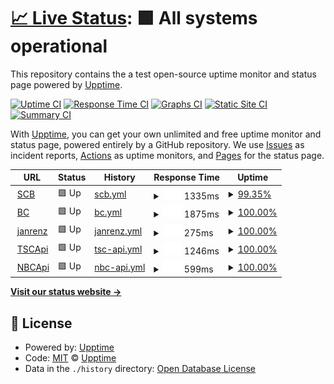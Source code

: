 # [📈 Live Status](https://upptime.github.io/upptime): <!--live status--> **🟩 All systems operational**

This repository contains the a test open-source uptime monitor and status page powered by [Upptime](https://github.com/upptime/upptime).

[![Uptime CI](https://github.com/koj-co/upptime/workflows/Uptime%20CI/badge.svg)](https://github.com/koj-co/upptime/actions?query=workflow%3A%22Uptime+CI%22)
[![Response Time CI](https://github.com/koj-co/upptime/workflows/Response%20Time%20CI/badge.svg)](https://github.com/koj-co/upptime/actions?query=workflow%3A%22Response+Time+CI%22)
[![Graphs CI](https://github.com/koj-co/upptime/workflows/Graphs%20CI/badge.svg)](https://github.com/koj-co/upptime/actions?query=workflow%3A%22Graphs+CI%22)
[![Static Site CI](https://github.com/koj-co/upptime/workflows/Static%20Site%20CI/badge.svg)](https://github.com/koj-co/upptime/actions?query=workflow%3A%22Static+Site+CI%22)
[![Summary CI](https://github.com/koj-co/upptime/workflows/Summary%20CI/badge.svg)](https://github.com/koj-co/upptime/actions?query=workflow%3A%22Summary+CI%22)

With [Upptime](https://upptime.js.org), you can get your own unlimited and free uptime monitor and status page, powered entirely by a GitHub repository. We use [Issues](https://github.com/upptime/upptime/issues) as incident reports, [Actions](https://github.com/upptime/upptime/actions) as uptime monitors, and [Pages](https://upptime.github.io/upptime) for the status page.

<!--start: status pages-->
<!-- This summary is generated by Upptime (https://github.com/upptime/upptime) -->
<!-- Do not edit this manually, your changes will be overwritten -->
<!-- prettier-ignore -->
| URL | Status | History | Response Time | Uptime |
| --- | ------ | ------- | ------------- | ------ |
| <img alt="" src="https://favicons.githubusercontent.com/brandenburg.schul-cloud.org" height="13"> [SCB](https://brandenburg.schul-cloud.org) | 🟩 Up | [scb.yml](https://github.com/janrenz/upptime/commits/master/history/scb.yml) | <details><summary><img alt="Response time graph" src="./graphs/scb/response-time-week.png" height="20"> 1335ms</summary><br><a href="https://upptime.github.io/upptime/history/scb"><img alt="Response time 1388" src="https://img.shields.io/endpoint?url=https%3A%2F%2Fraw.githubusercontent.com%2Fjanrenz%2Fupptime%2Fmaster%2Fapi%2Fscb%2Fresponse-time.json"></a><br><a href="https://upptime.github.io/upptime/history/scb"><img alt="24-hour response time 2204" src="https://img.shields.io/endpoint?url=https%3A%2F%2Fraw.githubusercontent.com%2Fjanrenz%2Fupptime%2Fmaster%2Fapi%2Fscb%2Fresponse-time-day.json"></a><br><a href="https://upptime.github.io/upptime/history/scb"><img alt="7-day response time 1335" src="https://img.shields.io/endpoint?url=https%3A%2F%2Fraw.githubusercontent.com%2Fjanrenz%2Fupptime%2Fmaster%2Fapi%2Fscb%2Fresponse-time-week.json"></a><br><a href="https://upptime.github.io/upptime/history/scb"><img alt="30-day response time 1388" src="https://img.shields.io/endpoint?url=https%3A%2F%2Fraw.githubusercontent.com%2Fjanrenz%2Fupptime%2Fmaster%2Fapi%2Fscb%2Fresponse-time-month.json"></a><br><a href="https://upptime.github.io/upptime/history/scb"><img alt="1-year response time 1388" src="https://img.shields.io/endpoint?url=https%3A%2F%2Fraw.githubusercontent.com%2Fjanrenz%2Fupptime%2Fmaster%2Fapi%2Fscb%2Fresponse-time-year.json"></a></details> | <details><summary><a href="https://upptime.github.io/upptime/history/scb">99.35%</a></summary><a href="https://upptime.github.io/upptime/history/scb"><img alt="All-time uptime 99.59%" src="https://img.shields.io/endpoint?url=https%3A%2F%2Fraw.githubusercontent.com%2Fjanrenz%2Fupptime%2Fmaster%2Fapi%2Fscb%2Fuptime.json"></a><br><a href="https://upptime.github.io/upptime/history/scb"><img alt="24-hour uptime 100.00%" src="https://img.shields.io/endpoint?url=https%3A%2F%2Fraw.githubusercontent.com%2Fjanrenz%2Fupptime%2Fmaster%2Fapi%2Fscb%2Fuptime-day.json"></a><br><a href="https://upptime.github.io/upptime/history/scb"><img alt="7-day uptime 99.35%" src="https://img.shields.io/endpoint?url=https%3A%2F%2Fraw.githubusercontent.com%2Fjanrenz%2Fupptime%2Fmaster%2Fapi%2Fscb%2Fuptime-week.json"></a><br><a href="https://upptime.github.io/upptime/history/scb"><img alt="30-day uptime 99.59%" src="https://img.shields.io/endpoint?url=https%3A%2F%2Fraw.githubusercontent.com%2Fjanrenz%2Fupptime%2Fmaster%2Fapi%2Fscb%2Fuptime-month.json"></a><br><a href="https://upptime.github.io/upptime/history/scb"><img alt="1-year uptime 99.59%" src="https://img.shields.io/endpoint?url=https%3A%2F%2Fraw.githubusercontent.com%2Fjanrenz%2Fupptime%2Fmaster%2Fapi%2Fscb%2Fuptime-year.json"></a></details>
| <img alt="" src="https://favicons.githubusercontent.com/hpi-schul-cloud.de" height="13"> [BC](https://hpi-schul-cloud.de) | 🟩 Up | [bc.yml](https://github.com/janrenz/upptime/commits/master/history/bc.yml) | <details><summary><img alt="Response time graph" src="./graphs/bc/response-time-week.png" height="20"> 1875ms</summary><br><a href="https://upptime.github.io/upptime/history/bc"><img alt="Response time 1811" src="https://img.shields.io/endpoint?url=https%3A%2F%2Fraw.githubusercontent.com%2Fjanrenz%2Fupptime%2Fmaster%2Fapi%2Fbc%2Fresponse-time.json"></a><br><a href="https://upptime.github.io/upptime/history/bc"><img alt="24-hour response time 1007" src="https://img.shields.io/endpoint?url=https%3A%2F%2Fraw.githubusercontent.com%2Fjanrenz%2Fupptime%2Fmaster%2Fapi%2Fbc%2Fresponse-time-day.json"></a><br><a href="https://upptime.github.io/upptime/history/bc"><img alt="7-day response time 1875" src="https://img.shields.io/endpoint?url=https%3A%2F%2Fraw.githubusercontent.com%2Fjanrenz%2Fupptime%2Fmaster%2Fapi%2Fbc%2Fresponse-time-week.json"></a><br><a href="https://upptime.github.io/upptime/history/bc"><img alt="30-day response time 1811" src="https://img.shields.io/endpoint?url=https%3A%2F%2Fraw.githubusercontent.com%2Fjanrenz%2Fupptime%2Fmaster%2Fapi%2Fbc%2Fresponse-time-month.json"></a><br><a href="https://upptime.github.io/upptime/history/bc"><img alt="1-year response time 1811" src="https://img.shields.io/endpoint?url=https%3A%2F%2Fraw.githubusercontent.com%2Fjanrenz%2Fupptime%2Fmaster%2Fapi%2Fbc%2Fresponse-time-year.json"></a></details> | <details><summary><a href="https://upptime.github.io/upptime/history/bc">100.00%</a></summary><a href="https://upptime.github.io/upptime/history/bc"><img alt="All-time uptime 99.86%" src="https://img.shields.io/endpoint?url=https%3A%2F%2Fraw.githubusercontent.com%2Fjanrenz%2Fupptime%2Fmaster%2Fapi%2Fbc%2Fuptime.json"></a><br><a href="https://upptime.github.io/upptime/history/bc"><img alt="24-hour uptime 100.00%" src="https://img.shields.io/endpoint?url=https%3A%2F%2Fraw.githubusercontent.com%2Fjanrenz%2Fupptime%2Fmaster%2Fapi%2Fbc%2Fuptime-day.json"></a><br><a href="https://upptime.github.io/upptime/history/bc"><img alt="7-day uptime 100.00%" src="https://img.shields.io/endpoint?url=https%3A%2F%2Fraw.githubusercontent.com%2Fjanrenz%2Fupptime%2Fmaster%2Fapi%2Fbc%2Fuptime-week.json"></a><br><a href="https://upptime.github.io/upptime/history/bc"><img alt="30-day uptime 99.86%" src="https://img.shields.io/endpoint?url=https%3A%2F%2Fraw.githubusercontent.com%2Fjanrenz%2Fupptime%2Fmaster%2Fapi%2Fbc%2Fuptime-month.json"></a><br><a href="https://upptime.github.io/upptime/history/bc"><img alt="1-year uptime 99.86%" src="https://img.shields.io/endpoint?url=https%3A%2F%2Fraw.githubusercontent.com%2Fjanrenz%2Fupptime%2Fmaster%2Fapi%2Fbc%2Fuptime-year.json"></a></details>
| <img alt="" src="https://favicons.githubusercontent.com/janrenz.de" height="13"> [janrenz](https://janrenz.de) | 🟩 Up | [janrenz.yml](https://github.com/janrenz/upptime/commits/master/history/janrenz.yml) | <details><summary><img alt="Response time graph" src="./graphs/janrenz/response-time-week.png" height="20"> 275ms</summary><br><a href="https://upptime.github.io/upptime/history/janrenz"><img alt="Response time 257" src="https://img.shields.io/endpoint?url=https%3A%2F%2Fraw.githubusercontent.com%2Fjanrenz%2Fupptime%2Fmaster%2Fapi%2Fjanrenz%2Fresponse-time.json"></a><br><a href="https://upptime.github.io/upptime/history/janrenz"><img alt="24-hour response time 213" src="https://img.shields.io/endpoint?url=https%3A%2F%2Fraw.githubusercontent.com%2Fjanrenz%2Fupptime%2Fmaster%2Fapi%2Fjanrenz%2Fresponse-time-day.json"></a><br><a href="https://upptime.github.io/upptime/history/janrenz"><img alt="7-day response time 275" src="https://img.shields.io/endpoint?url=https%3A%2F%2Fraw.githubusercontent.com%2Fjanrenz%2Fupptime%2Fmaster%2Fapi%2Fjanrenz%2Fresponse-time-week.json"></a><br><a href="https://upptime.github.io/upptime/history/janrenz"><img alt="30-day response time 257" src="https://img.shields.io/endpoint?url=https%3A%2F%2Fraw.githubusercontent.com%2Fjanrenz%2Fupptime%2Fmaster%2Fapi%2Fjanrenz%2Fresponse-time-month.json"></a><br><a href="https://upptime.github.io/upptime/history/janrenz"><img alt="1-year response time 257" src="https://img.shields.io/endpoint?url=https%3A%2F%2Fraw.githubusercontent.com%2Fjanrenz%2Fupptime%2Fmaster%2Fapi%2Fjanrenz%2Fresponse-time-year.json"></a></details> | <details><summary><a href="https://upptime.github.io/upptime/history/janrenz">100.00%</a></summary><a href="https://upptime.github.io/upptime/history/janrenz"><img alt="All-time uptime 100.00%" src="https://img.shields.io/endpoint?url=https%3A%2F%2Fraw.githubusercontent.com%2Fjanrenz%2Fupptime%2Fmaster%2Fapi%2Fjanrenz%2Fuptime.json"></a><br><a href="https://upptime.github.io/upptime/history/janrenz"><img alt="24-hour uptime 100.00%" src="https://img.shields.io/endpoint?url=https%3A%2F%2Fraw.githubusercontent.com%2Fjanrenz%2Fupptime%2Fmaster%2Fapi%2Fjanrenz%2Fuptime-day.json"></a><br><a href="https://upptime.github.io/upptime/history/janrenz"><img alt="7-day uptime 100.00%" src="https://img.shields.io/endpoint?url=https%3A%2F%2Fraw.githubusercontent.com%2Fjanrenz%2Fupptime%2Fmaster%2Fapi%2Fjanrenz%2Fuptime-week.json"></a><br><a href="https://upptime.github.io/upptime/history/janrenz"><img alt="30-day uptime 100.00%" src="https://img.shields.io/endpoint?url=https%3A%2F%2Fraw.githubusercontent.com%2Fjanrenz%2Fupptime%2Fmaster%2Fapi%2Fjanrenz%2Fuptime-month.json"></a><br><a href="https://upptime.github.io/upptime/history/janrenz"><img alt="1-year uptime 100.00%" src="https://img.shields.io/endpoint?url=https%3A%2F%2Fraw.githubusercontent.com%2Fjanrenz%2Fupptime%2Fmaster%2Fapi%2Fjanrenz%2Fuptime-year.json"></a></details>
| <img alt="" src="https://favicons.githubusercontent.com/api.schulcloud-thueringen.de" height="13"> [TSCApi](https://api.schulcloud-thueringen.de/version) | 🟩 Up | [tsc-api.yml](https://github.com/janrenz/upptime/commits/master/history/tsc-api.yml) | <details><summary><img alt="Response time graph" src="./graphs/tsc-api/response-time-week.png" height="20"> 1246ms</summary><br><a href="https://upptime.github.io/upptime/history/tsc-api"><img alt="Response time 1273" src="https://img.shields.io/endpoint?url=https%3A%2F%2Fraw.githubusercontent.com%2Fjanrenz%2Fupptime%2Fmaster%2Fapi%2Ftsc-api%2Fresponse-time.json"></a><br><a href="https://upptime.github.io/upptime/history/tsc-api"><img alt="24-hour response time 514" src="https://img.shields.io/endpoint?url=https%3A%2F%2Fraw.githubusercontent.com%2Fjanrenz%2Fupptime%2Fmaster%2Fapi%2Ftsc-api%2Fresponse-time-day.json"></a><br><a href="https://upptime.github.io/upptime/history/tsc-api"><img alt="7-day response time 1246" src="https://img.shields.io/endpoint?url=https%3A%2F%2Fraw.githubusercontent.com%2Fjanrenz%2Fupptime%2Fmaster%2Fapi%2Ftsc-api%2Fresponse-time-week.json"></a><br><a href="https://upptime.github.io/upptime/history/tsc-api"><img alt="30-day response time 1273" src="https://img.shields.io/endpoint?url=https%3A%2F%2Fraw.githubusercontent.com%2Fjanrenz%2Fupptime%2Fmaster%2Fapi%2Ftsc-api%2Fresponse-time-month.json"></a><br><a href="https://upptime.github.io/upptime/history/tsc-api"><img alt="1-year response time 1273" src="https://img.shields.io/endpoint?url=https%3A%2F%2Fraw.githubusercontent.com%2Fjanrenz%2Fupptime%2Fmaster%2Fapi%2Ftsc-api%2Fresponse-time-year.json"></a></details> | <details><summary><a href="https://upptime.github.io/upptime/history/tsc-api">100.00%</a></summary><a href="https://upptime.github.io/upptime/history/tsc-api"><img alt="All-time uptime 99.86%" src="https://img.shields.io/endpoint?url=https%3A%2F%2Fraw.githubusercontent.com%2Fjanrenz%2Fupptime%2Fmaster%2Fapi%2Ftsc-api%2Fuptime.json"></a><br><a href="https://upptime.github.io/upptime/history/tsc-api"><img alt="24-hour uptime 100.00%" src="https://img.shields.io/endpoint?url=https%3A%2F%2Fraw.githubusercontent.com%2Fjanrenz%2Fupptime%2Fmaster%2Fapi%2Ftsc-api%2Fuptime-day.json"></a><br><a href="https://upptime.github.io/upptime/history/tsc-api"><img alt="7-day uptime 100.00%" src="https://img.shields.io/endpoint?url=https%3A%2F%2Fraw.githubusercontent.com%2Fjanrenz%2Fupptime%2Fmaster%2Fapi%2Ftsc-api%2Fuptime-week.json"></a><br><a href="https://upptime.github.io/upptime/history/tsc-api"><img alt="30-day uptime 99.86%" src="https://img.shields.io/endpoint?url=https%3A%2F%2Fraw.githubusercontent.com%2Fjanrenz%2Fupptime%2Fmaster%2Fapi%2Ftsc-api%2Fuptime-month.json"></a><br><a href="https://upptime.github.io/upptime/history/tsc-api"><img alt="1-year uptime 99.86%" src="https://img.shields.io/endpoint?url=https%3A%2F%2Fraw.githubusercontent.com%2Fjanrenz%2Fupptime%2Fmaster%2Fapi%2Ftsc-api%2Fuptime-year.json"></a></details>
| <img alt="" src="https://favicons.githubusercontent.com/api.niedersachsen.cloud" height="13"> [NBCApi](https://api.niedersachsen.cloud/version) | 🟩 Up | [nbc-api.yml](https://github.com/janrenz/upptime/commits/master/history/nbc-api.yml) | <details><summary><img alt="Response time graph" src="./graphs/nbc-api/response-time-week.png" height="20"> 599ms</summary><br><a href="https://upptime.github.io/upptime/history/nbc-api"><img alt="Response time 625" src="https://img.shields.io/endpoint?url=https%3A%2F%2Fraw.githubusercontent.com%2Fjanrenz%2Fupptime%2Fmaster%2Fapi%2Fnbc-api%2Fresponse-time.json"></a><br><a href="https://upptime.github.io/upptime/history/nbc-api"><img alt="24-hour response time 559" src="https://img.shields.io/endpoint?url=https%3A%2F%2Fraw.githubusercontent.com%2Fjanrenz%2Fupptime%2Fmaster%2Fapi%2Fnbc-api%2Fresponse-time-day.json"></a><br><a href="https://upptime.github.io/upptime/history/nbc-api"><img alt="7-day response time 599" src="https://img.shields.io/endpoint?url=https%3A%2F%2Fraw.githubusercontent.com%2Fjanrenz%2Fupptime%2Fmaster%2Fapi%2Fnbc-api%2Fresponse-time-week.json"></a><br><a href="https://upptime.github.io/upptime/history/nbc-api"><img alt="30-day response time 625" src="https://img.shields.io/endpoint?url=https%3A%2F%2Fraw.githubusercontent.com%2Fjanrenz%2Fupptime%2Fmaster%2Fapi%2Fnbc-api%2Fresponse-time-month.json"></a><br><a href="https://upptime.github.io/upptime/history/nbc-api"><img alt="1-year response time 625" src="https://img.shields.io/endpoint?url=https%3A%2F%2Fraw.githubusercontent.com%2Fjanrenz%2Fupptime%2Fmaster%2Fapi%2Fnbc-api%2Fresponse-time-year.json"></a></details> | <details><summary><a href="https://upptime.github.io/upptime/history/nbc-api">100.00%</a></summary><a href="https://upptime.github.io/upptime/history/nbc-api"><img alt="All-time uptime 100.00%" src="https://img.shields.io/endpoint?url=https%3A%2F%2Fraw.githubusercontent.com%2Fjanrenz%2Fupptime%2Fmaster%2Fapi%2Fnbc-api%2Fuptime.json"></a><br><a href="https://upptime.github.io/upptime/history/nbc-api"><img alt="24-hour uptime 100.00%" src="https://img.shields.io/endpoint?url=https%3A%2F%2Fraw.githubusercontent.com%2Fjanrenz%2Fupptime%2Fmaster%2Fapi%2Fnbc-api%2Fuptime-day.json"></a><br><a href="https://upptime.github.io/upptime/history/nbc-api"><img alt="7-day uptime 100.00%" src="https://img.shields.io/endpoint?url=https%3A%2F%2Fraw.githubusercontent.com%2Fjanrenz%2Fupptime%2Fmaster%2Fapi%2Fnbc-api%2Fuptime-week.json"></a><br><a href="https://upptime.github.io/upptime/history/nbc-api"><img alt="30-day uptime 100.00%" src="https://img.shields.io/endpoint?url=https%3A%2F%2Fraw.githubusercontent.com%2Fjanrenz%2Fupptime%2Fmaster%2Fapi%2Fnbc-api%2Fuptime-month.json"></a><br><a href="https://upptime.github.io/upptime/history/nbc-api"><img alt="1-year uptime 100.00%" src="https://img.shields.io/endpoint?url=https%3A%2F%2Fraw.githubusercontent.com%2Fjanrenz%2Fupptime%2Fmaster%2Fapi%2Fnbc-api%2Fuptime-year.json"></a></details>

<!--end: status pages-->

[**Visit our status website →**](https://upptime.github.io/upptime)

## 📄 License

- Powered by: [Upptime](https://github.com/upptime/upptime)
- Code: [MIT](./LICENSE) © [Upptime](https://upptime.js.org)
- Data in the `./history` directory: [Open Database License](https://opendatacommons.org/licenses/odbl/1-0/)
